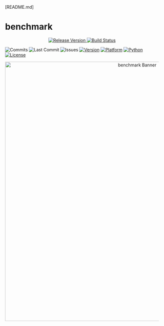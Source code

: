 [README.md]

# benchmark

<p align="center">
  <a href="https://github.com/whisprer/benchmark/releases"> 
    <img src="https://img.shields.io/github/v/release/whisprer/benchmark?color=4CAF50&label=release" alt="Release Version"> 
  </a>
  <a href="https://github.com/whisprer/benchmark/actions"> 
    <img src="https://img.shields.io/github/actions/workflow/status/whisprer/benchmark/lint-and-plot.yml?label=build" alt="Build Status"> 
  </a>
</p>

![Commits](https://img.shields.io/github/commit-activity/m/whisprer/benchmark?label=commits) 
![Last Commit](https://img.shields.io/github/last-commit/whisprer/benchmark) 
![Issues](https://img.shields.io/github/issues/whisprer/benchmark) 
[![Version](https://img.shields.io/badge/version-3.1.1-blue.svg)](https://github.com/whisprer/benchmark) 
[![Platform](https://img.shields.io/badge/platform-Windows%2010%2F11-lightgrey.svg)](https://www.microsoft.com/windows)
[![Python](https://img.shields.io/badge/python-3.8%2B-blue.svg)](https://www.python.org)
[![License](https://img.shields.io/badge/license-MIT-green.svg)](LICENSE)

<p align="center">
  <img src="benchmark-banner.png" width="850" alt="benchmark Banner"> 
</p>
